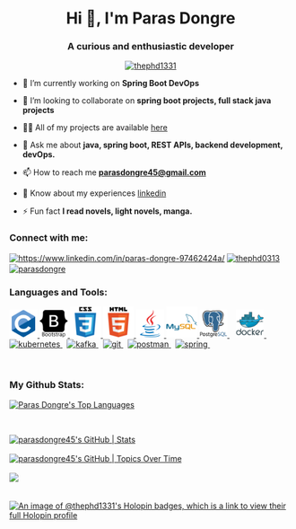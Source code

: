 <h1 align="center">Hi 👋, I'm Paras Dongre</h1>
<h3 align="center">A curious and enthusiastic developer</h3>

<!-- <p align="left"> <img src="https://komarev.com/ghpvc/?username=thephd1331&label=Profile%20views&color=0e75b6&style=flat" alt="thephd1331" /> </p> -->

<p align="center"> <a href="https://github.com/ryo-ma/github-profile-trophy"><img src="https://github-profile-trophy.vercel.app/?username=thephd1331" alt="thephd1331" /></a> </p>

- 🔭 I’m currently working on **Spring Boot DevOps**

- 👯 I’m looking to collaborate on **spring boot projects, full stack java projects**

- 👨‍💻 All of my projects are available [here](https://github.com/THEPHD1331?tab=repositories)

- 💬 Ask me about **java, spring boot, REST APIs, backend development, devOps.**

- 📫 How to reach me **parasdongre45@gmail.com**

- 📄 Know about my experiences [linkedin](https://www.linkedin.com/in/paras-dongre-97462424a/)

- ⚡ Fun fact **I read novels, light novels, manga.**

<h3 align="left">Connect with me:</h3>
<p align="left">
<a href="https://linkedin.com/in/https://www.linkedin.com/in/paras-dongre-97462424a/" target="blank"><img align="center" src="https://raw.githubusercontent.com/rahuldkjain/github-profile-readme-generator/master/src/images/icons/Social/linked-in-alt.svg" alt="https://www.linkedin.com/in/paras-dongre-97462424a/" height="30" width="40" /></a>
<a href="https://www.codechef.com/users/thephd0313" target="blank"><img align="center" src="https://cdn.jsdelivr.net/npm/simple-icons@3.1.0/icons/codechef.svg" alt="thephd0313" height="40" width="50" /></a>
<a href="https://www.leetcode.com/parasdongre" target="blank"><img align="center" src="https://raw.githubusercontent.com/rahuldkjain/github-profile-readme-generator/master/src/images/icons/Social/leet-code.svg" alt="parasdongre" height="40" width="50" /></a>
</p>

<h3 align="left">Languages and Tools:</h3>
<p align="left"> </a>
<a href="https://www.cprogramming.com/" target="_blank" rel="noreferrer"> <img src="https://raw.githubusercontent.com/devicons/devicon/master/icons/c/c-original.svg" alt="c" width="50" height="50"/> </a> 
<a href="https://getbootstrap.com" target="_blank" rel="noreferrer"> <img src="https://raw.githubusercontent.com/devicons/devicon/master/icons/bootstrap/bootstrap-plain-wordmark.svg" alt="bootstrap" width="50" height="50"/> </a>
<a href="https://www.w3schools.com/css/" target="_blank" rel="noreferrer"> <img src="https://raw.githubusercontent.com/devicons/devicon/master/icons/css3/css3-original-wordmark.svg" alt="css3" width="55" height="55"/> </a> 
<a href="https://www.w3.org/html/" target="_blank" rel="noreferrer"> <img src="https://raw.githubusercontent.com/devicons/devicon/master/icons/html5/html5-original-wordmark.svg" alt="html5" width="55" height="55"/> </a> 
<a href="https://www.java.com" target="_blank" rel="noreferrer"> <img src="https://raw.githubusercontent.com/devicons/devicon/master/icons/java/java-original.svg" alt="java" height="50"/> </a> 
<a href="https://www.mysql.com/" target="_blank" rel="noreferrer"> <img src="https://raw.githubusercontent.com/devicons/devicon/master/icons/mysql/mysql-original-wordmark.svg" alt="mysql" width="55" height="55"/> </a>
<!--  <a href="https://www.mongodb.com/" target="_blank" rel="noreferrer"> <img src="https://raw.githubusercontent.com/devicons/devicon/master/icons/mongodb/mongodb-original-wordmark.svg" alt="mongodb" width="55" height="55"/> </a> -->
  <a href="https://www.postgresql.org" target="_blank" rel="noreferrer"> <img src="https://raw.githubusercontent.com/devicons/devicon/master/icons/postgresql/postgresql-original-wordmark.svg" alt="postgresql" width="50" height="50"/> </a> &nbsp;&nbsp;
<a href="https://www.docker.com/" target="_blank" rel="noreferrer"> <img src="https://raw.githubusercontent.com/devicons/devicon/master/icons/docker/docker-original-wordmark.svg" alt="docker" width="50" height="50"/> </a> &nbsp;
<a href="https://kubernetes.io" target="_blank" rel="noreferrer"> <img src="https://www.vectorlogo.zone/logos/kubernetes/kubernetes-icon.svg" alt="kubernetes" width="50" height="50"/> </a>&nbsp;
 <a href="https://kafka.apache.org/" target="_blank" rel="noreferrer"> <img src="https://www.vectorlogo.zone/logos/apache_kafka/apache_kafka-icon.svg" alt="kafka" width="50" height="50"/> </a> &nbsp;
<a href="https://git-scm.com/" target="_blank" rel="noreferrer"> <img src="https://www.vectorlogo.zone/logos/git-scm/git-scm-icon.svg" alt="git" width="50" height="50"/> </a>&nbsp;
<a href="https://postman.com" target="_blank" rel="noreferrer"> <img src="https://www.vectorlogo.zone/logos/getpostman/getpostman-icon.svg" alt="postman" width="50" height="50"/> </a>&nbsp;
<a href="https://spring.io/" target="_blank" rel="noreferrer"> <img src="https://www.vectorlogo.zone/logos/springio/springio-icon.svg" alt="spring" width="50" height="50"/> </a> &nbsp;
</p>
<br/>

<h3 align="left">My Github Stats:</h3>

  <a href="https://github.com/THEPHD1331/github-readme-stats"><img alt="Paras Dongre's Top Languages" src="https://github-readme-stats.vercel.app/api/top-langs/?username=THEPHD1331&langs_count=8&count_private=true&layout=compact&theme=react&hide_border=true&bg_color=0D1117" /></a>

<!-- 
<p><img align="center" src="https://github-readme-streak-stats.herokuapp.com/?user=thephd1331&" alt="thephd1331" /></p>
<p>&nbsp;<img align="center" src="https://github-readme-stats.vercel.app/api?username=thephd1331&show_icons=true&locale=en" alt="thephd1331" /></p> -->

  <br/> 
  
  [![parasdongre45's GitHub | Stats](https://stats.quine.sh/parasdongre45/github?theme=dark)](http://localhost:3000?utm_source=widgets&utm_campaign=parasdongre45)  <br/> <br/>
  [![parasdongre45's GitHub | Topics Over Time](https://stats.quine.sh/parasdongre45/topics-over-time?theme=dark)](http://localhost:3000?utm_source=widgets&utm_campaign=parasdongre45)  <br/> <br/>
  <img width="830" src="https://github-readme-activity-graph.vercel.app/graph?username=THEPHD1331&bg_color=21232a&color=a8eeff&line=61dafb&point=f0fcff&area=true&hide_border=false" />  <br/> <br/>


  [![An image of @thephd1331's Holopin badges, which is a link to view their full Holopin profile](https://holopin.me/thephd1331)](https://holopin.io/@thephd1331)
